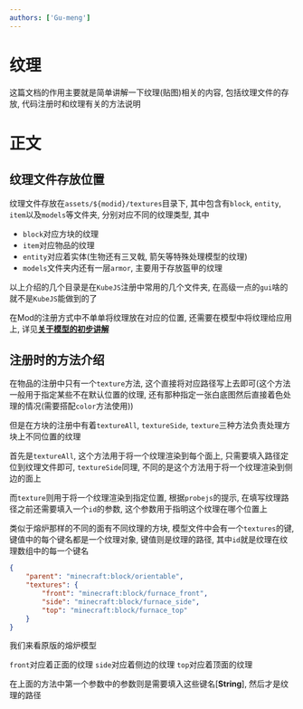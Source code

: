 ```yaml
---
authors: ['Gu-meng']
---
```

# 纹理

这篇文档的作用主要就是简单讲解一下纹理(贴图)相关的内容, 包括纹理文件的存放, 代码注册时和纹理有关的方法说明

# 正文

## 纹理文件存放位置

纹理文件存放在`assets/${modid}/textures`目录下, 其中包含有`block`, `entity`, `item`以及`models`等文件夹, 分别对应不同的纹理类型, 其中

* `block`对应方块的纹理
* `item`对应物品的纹理
* `entity`对应着实体(生物还有三叉戟, 箭矢等特殊处理模型的纹理)
* `models`文件夹内还有一层`armor`, 主要用于存放盔甲的纹理

以上介绍的几个目录是在`KubeJS`注册中常用的几个文件夹, 在高级一点的`gui`啥的就不是`KubeJS`能做到的了

在Mod的注册方式中不单单将纹理放在对应的位置, 还需要在模型中将纹理给应用上, 详见[**关于模型的初步讲解**](./Model)

## 注册时的方法介绍

在物品的注册中只有一个`texture`方法, 这个直接将对应路径写上去即可(这个方法一般用于指定某些不在默认位置的纹理, 还有那种指定一张白底图然后直接着色处理的情况(需要搭配`color`方法使用))

但是在方块的注册中有着`textureAll`, `textureSide`, `texture`三种方法负责处理方块上不同位置的纹理

首先是`textureAll`, 这个方法用于将一个纹理渲染到每个面上, 只需要填入路径定位到纹理文件即可, `textureSide`同理, 不同的是这个方法用于将一个纹理渲染到侧边的面上

而`texture`则用于将一个纹理渲染到指定位置, 根据`probejs`的提示, 在填写纹理路径之前还需要填入一个`id`的参数, 这个参数用于指明这个纹理在哪个位置上

类似于熔炉那样的不同的面有不同纹理的方块, 模型文件中会有一个`textures`的键, 键值中的每个键名都是一个纹理对象, 键值则是纹理的路径, 其中`id`就是纹理在纹理数组中的每一个键名

```json
{
	"parent": "minecraft:block/orientable",
	"textures": {
		"front": "minecraft:block/furnace_front",
		"side": "minecraft:block/furnace_side",
		"top": "minecraft:block/furnace_top"
	}
}
```

我们来看原版的熔炉模型

`front`对应着正面的纹理
`side`对应着侧边的纹理
`top`对应着顶面的纹理

在上面的方法中第一个参数中的参数则是需要填入这些键名[**String**], 然后才是纹理的路径
